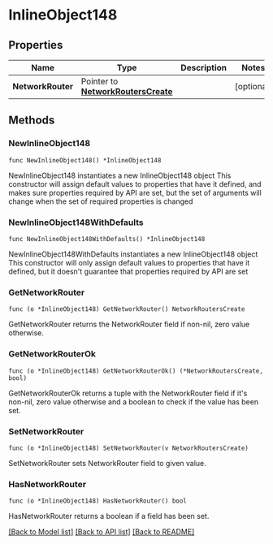 # InlineObject148

## Properties

Name | Type | Description | Notes
------------ | ------------- | ------------- | -------------
**NetworkRouter** | Pointer to [**NetworkRoutersCreate**](networkRoutersCreate.md) |  | [optional] 

## Methods

### NewInlineObject148

`func NewInlineObject148() *InlineObject148`

NewInlineObject148 instantiates a new InlineObject148 object
This constructor will assign default values to properties that have it defined,
and makes sure properties required by API are set, but the set of arguments
will change when the set of required properties is changed

### NewInlineObject148WithDefaults

`func NewInlineObject148WithDefaults() *InlineObject148`

NewInlineObject148WithDefaults instantiates a new InlineObject148 object
This constructor will only assign default values to properties that have it defined,
but it doesn't guarantee that properties required by API are set

### GetNetworkRouter

`func (o *InlineObject148) GetNetworkRouter() NetworkRoutersCreate`

GetNetworkRouter returns the NetworkRouter field if non-nil, zero value otherwise.

### GetNetworkRouterOk

`func (o *InlineObject148) GetNetworkRouterOk() (*NetworkRoutersCreate, bool)`

GetNetworkRouterOk returns a tuple with the NetworkRouter field if it's non-nil, zero value otherwise
and a boolean to check if the value has been set.

### SetNetworkRouter

`func (o *InlineObject148) SetNetworkRouter(v NetworkRoutersCreate)`

SetNetworkRouter sets NetworkRouter field to given value.

### HasNetworkRouter

`func (o *InlineObject148) HasNetworkRouter() bool`

HasNetworkRouter returns a boolean if a field has been set.


[[Back to Model list]](../README.md#documentation-for-models) [[Back to API list]](../README.md#documentation-for-api-endpoints) [[Back to README]](../README.md)


